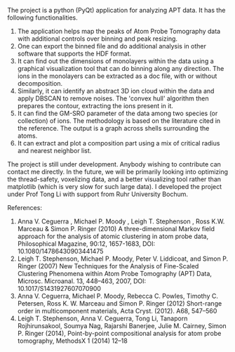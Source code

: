 The project is a python (PyQt) application for analyzing APT data. It has the following functionalities.
1.	The application helps map the peaks of Atom Probe Tomography data with additional controls over binning and peak resizing. 
2.	One can export the binned file and do additional analysis in other software that supports the HDF format.
3.	It can find out the dimensions of monolayers within the data using a graphical visualization tool that can do binning along any direction. The ions in the monolayers can be extracted as a doc file, with or without decomposition.
4.	Similarly, it can identify an abstract 3D ion cloud within the data and apply DBSCAN to remove noises. The 'convex hull' algorithm then prepares the contour, extracting the ions present in it.
5.	It can find the GM-SRO parameter of the data among two species (or collection) of ions. The methodology is based on the literature cited in the reference. The output is a graph across shells surrounding the atoms.
6.	It can extract and plot a composition part using a mix of critical radius and nearest neighbor list.

The project is still under development. Anybody wishing to contribute can contact me directly. In the future, we will be primarily looking into optimizing the thread-safety, voxelizing data, and a better visualizing tool rather than matplotlib (which is very slow for such large data). I developed the project under Prof Tong Li with support from Ruhr University Bochum. 

References:
1.	Anna V. Ceguerra , Michael P. Moody , Leigh T. Stephenson , Ross K.W. Marceau & Simon P. Ringer (2010) A three-dimensional Markov field approach for the analysis of atomic clustering in atom probe data, Philosophical Magazine, 90:12, 1657-1683, DOI: 10.1080/14786430903441475
2.	Leigh T. Stephenson, Michael P. Moody, Peter V. Liddicoat, and Simon P. Ringer (2007) New Techniques for the Analysis of Fine-Scaled Clustering Phenomena within Atom Probe Tomography (APT) Data, Microsc. Microanal. 13, 448–463, 2007, DOI: 10.1017/S1431927607070900 
3.	Anna V. Ceguerra, Michael P. Moody, Rebecca C. Powles, Timothy C. Petersen, Ross K. W. Marceau and Simon P. Ringer (2012) Short-range order in multicomponent materials, Acta Cryst. (2012). A68, 547–560
4.	Leigh T. Stephenson, Anna V. Ceguerra, Tong Li, Tanaporn Rojhirunsakool, Soumya Nag, Rajarshi Banerjee, Julie M. Cairney, Simon P. Ringer (2014), Point-by-point compositional analysis for atom probe tomography, MethodsX 1 (2014) 12–18
